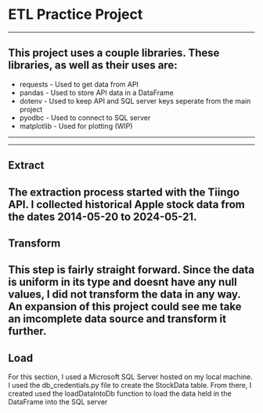 # ETL Practice Project
---
## This project uses a couple libraries. These libraries, as well as their uses are:

- requests - Used to get data from API
- pandas - Used to store API data in a DataFrame
- dotenv - Used to keep API and SQL server keys seperate from the main project
- pyodbc - Used to connect to SQL server
- matplotlib - Used for plotting (WIP)
---

---
## Extract
The extraction process started with the Tiingo API. I collected historical Apple stock data from the dates **2014-05-20** to **2024-05-21**. 
---
## Transform
This step is fairly straight forward. Since the data is uniform in its type and doesnt have any null values, I did not transform the data in any way. An expansion of this project could see me take an imcomplete data source and transform it further.
---
## Load
For this section, I used a Microsoft SQL Server hosted on my local machine. I used the db_credentials.py file to create the StockData table. From there, I created used the loadDataIntoDb function to load the data held in the DataFrame into the SQL server
